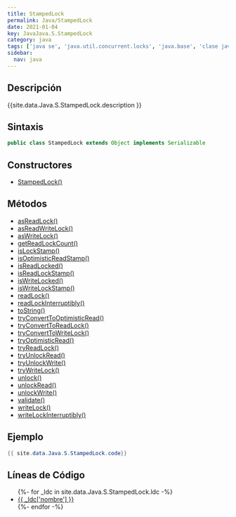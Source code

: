 ```yaml
---
title: StampedLock
permalink: Java/StampedLock
date: 2021-01-04
key: JavaJava.S.StampedLock
category: java
tags: ['java se', 'java.util.concurrent.locks', 'java.base', 'clase java', 'Java 1.8']
sidebar: 
  nav: java
---
```


## Descripción
{{site.data.Java.S.StampedLock.description }}

## Sintaxis
~~~java
public class StampedLock extends Object implements Serializable
~~~

## Constructores
* [StampedLock()](/Java/StampedLock/StampedLock/)

## Métodos
* [asReadLock()](/Java/StampedLock/asReadLock)
* [asReadWriteLock()](/Java/StampedLock/asReadWriteLock)
* [asWriteLock()](/Java/StampedLock/asWriteLock)
* [getReadLockCount()](/Java/StampedLock/getReadLockCount)
* [isLockStamp()](/Java/StampedLock/isLockStamp)
* [isOptimisticReadStamp()](/Java/StampedLock/isOptimisticReadStamp)
* [isReadLocked()](/Java/StampedLock/isReadLocked)
* [isReadLockStamp()](/Java/StampedLock/isReadLockStamp)
* [isWriteLocked()](/Java/StampedLock/isWriteLocked)
* [isWriteLockStamp()](/Java/StampedLock/isWriteLockStamp)
* [readLock()](/Java/StampedLock/readLock)
* [readLockInterruptibly()](/Java/StampedLock/readLockInterruptibly)
* [toString()](/Java/StampedLock/toString)
* [tryConvertToOptimisticRead()](/Java/StampedLock/tryConvertToOptimisticRead)
* [tryConvertToReadLock()](/Java/StampedLock/tryConvertToReadLock)
* [tryConvertToWriteLock()](/Java/StampedLock/tryConvertToWriteLock)
* [tryOptimisticRead()](/Java/StampedLock/tryOptimisticRead)
* [tryReadLock()](/Java/StampedLock/tryReadLock)
* [tryUnlockRead()](/Java/StampedLock/tryUnlockRead)
* [tryUnlockWrite()](/Java/StampedLock/tryUnlockWrite)
* [tryWriteLock()](/Java/StampedLock/tryWriteLock)
* [unlock()](/Java/StampedLock/unlock)
* [unlockRead()](/Java/StampedLock/unlockRead)
* [unlockWrite()](/Java/StampedLock/unlockWrite)
* [validate()](/Java/StampedLock/validate)
* [writeLock()](/Java/StampedLock/writeLock)
* [writeLockInterruptibly()](/Java/StampedLock/writeLockInterruptibly)

## Ejemplo
~~~java
{{ site.data.Java.S.StampedLock.code}}
~~~

## Líneas de Código
<ul>
{%- for _ldc in site.data.Java.S.StampedLock.ldc -%}
   <li>
       <a href="{{_ldc['url'] }}">{{ _ldc['nombre'] }}</a>
   </li>
{%- endfor -%}
</ul>
